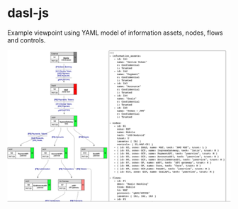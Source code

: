 # dasl-js

Example viewpoint using YAML model of information assets, nodes, flows and controls.

![example.png](example.png)

